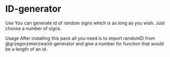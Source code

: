 # ID-generator

Use
You can generate id of random signs which is as long as you wish. Just choose a number of signs.

Usage
After installing this pack all you need is to import randomID from @grzegorzmierzwa/id-generator and give a number for function that would be a length of an id.